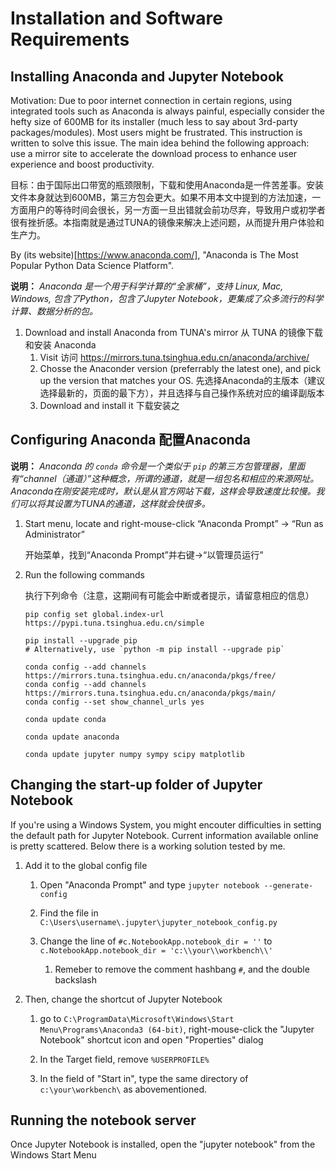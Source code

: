 # Installation and Software Requirements

## Installing Anaconda and Jupyter Notebook

Motivation: Due to poor internet connection in certain regions, using integrated tools such as Anaconda is always painful, especially consider the hefty size of 600MB for its installer (much less to say about 3rd-party packages/modules). Most users might be frustrated. This instruction is written to solve this issue. The main idea behind the following approach: use a mirror site to accelerate the download process to enhance user experience and boost productivity.

目标：由于国际出口带宽的瓶颈限制，下载和使用Anaconda是一件苦差事。安装文件本身就达到600MB，第三方包会更大。如果不用本文中提到的方法加速，一方面用户的等待时间会很长，另一方面一旦出错就会前功尽弃，导致用户或初学者很有挫折感。本指南就是通过TUNA的镜像来解决上述问题，从而提升用户体验和生产力。

By (its website)[https://www.anaconda.com/],  "Anaconda is The Most Popular Python Data Science Platform". 

__说明：__ *Anaconda 是一个用于科学计算的“全家桶”，支持 Linux, Mac, Windows, 包含了Python，包含了Jupyter Notebook，更集成了众多流行的科学计算、数据分析的包。*


1.  Download and install Anaconda from TUNA's mirror 从 TUNA 的镜像下载和安装 Anaconda
    1.  Visit 访问 https://mirrors.tuna.tsinghua.edu.cn/anaconda/archive/
    1.  Chosse the Anaconder version (preferrably the latest one), and pick up the version that matches your OS. 先选择Anaconda的主版本（建议选择最新的，页面的最下方），并且选择与自己操作系统对应的编译副版本
    1.  Download and install it 下载安装之


## Configuring Anaconda 配置Anaconda 

__说明：__ *Anaconda 的 `conda` 命令是一个类似于 `pip` 的第三方包管理器，里面有“channel（通道）”这种概念，所谓的通道，就是一组包名和相应的来源网址。Anaconda在刚安装完成时，默认是从官方网站下载，这样会导致速度比较慢。我们可以将其设置为TUNA的通道，这样就会快很多。*

1.  Start menu, locate and right-mouse-click “Anaconda Prompt” -> “Run as Administrator” 

    开始菜单，找到“Anaconda Prompt”并右键->“以管理员运行”

1.  Run the following commands

    执行下列命令（注意，这期间有可能会中断或者提示，请留意相应的信息）
    ``` cli
    pip config set global.index-url https://pypi.tuna.tsinghua.edu.cn/simple

    pip install --upgrade pip
    # Alternatively, use `python -m pip install --upgrade pip`
    
    conda config --add channels https://mirrors.tuna.tsinghua.edu.cn/anaconda/pkgs/free/
    conda config --add channels https://mirrors.tuna.tsinghua.edu.cn/anaconda/pkgs/main/
    conda config --set show_channel_urls yes

    conda update conda
    
    conda update anaconda

    conda update jupyter numpy sympy scipy matplotlib

    ```

## Changing the start-up folder of Jupyter Notebook

If you're using a Windows System, you might encouter difficulties in setting the default path for Jupyter Notebook. Current information available online is pretty scattered. Below there is a working solution tested by me. 

1.  Add it to the global config file

    1.  Open "Anaconda Prompt" and type `jupyter notebook --generate-config`

    1.  Find the file in `C:\Users\username\.jupyter\jupyter_notebook_config.py`

    1.  Change the line of `#c.NotebookApp.notebook_dir = ''` to `c.NotebookApp.notebook_dir = 'c:\\your\\workbench\\'`

        1.  Remeber to remove the comment hashbang `#`, and the double backslash

1.  Then, change the shortcut of Jupyter Notebook

    1.  go to `C:\ProgramData\Microsoft\Windows\Start Menu\Programs\Anaconda3 (64-bit)`, right-mouse-click the "Jupyter Notebook" shortcut icon and open "Properties" dialog

    1.  In the Target field, remove `%USERPROFILE%`

    1.  In the field of "Start in", type the same directory of `c:\your\workbench\` as abovementioned.

## Running the notebook server

Once Jupyter Notebook is installed, open the "jupyter notebook" from the Windows Start Menu



